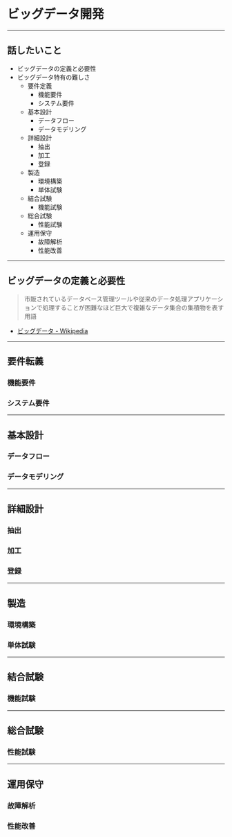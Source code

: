 # ビッグデータ開発

---

## 話したいこと
- ビッグデータの定義と必要性
- ビッグデータ特有の難しさ
  - 要件定義
    - 機能要件
    - システム要件
  - 基本設計
    - データフロー
    - データモデリング
  - 詳細設計
    - 抽出
    - 加工
    - 登録
  - 製造
    - 環境構築
    - 単体試験
  - 結合試験
    - 機能試験
  - 総合試験
    - 性能試験
  - 運用保守
    - 故障解析
    - 性能改善

---

## ビッグデータの定義と必要性
> 市販されているデータベース管理ツールや従来のデータ処理アプリケーションで処理することが困難なほど巨大で複雑なデータ集合の集積物を表す用語
- [ビッグデータ - Wikipedia](https://ja.wikipedia.org/wiki/%E3%83%93%E3%83%83%E3%82%B0%E3%83%87%E3%83%BC%E3%82%BF)

---

## 要件転義

### 機能要件

### システム要件

---

## 基本設計

### データフロー

### データモデリング

---

## 詳細設計

### 抽出

### 加工

### 登録

---

## 製造

### 環境構築

### 単体試験

---

## 結合試験

### 機能試験

---

## 総合試験

### 性能試験

--- 

## 運用保守

### 故障解析

### 性能改善
